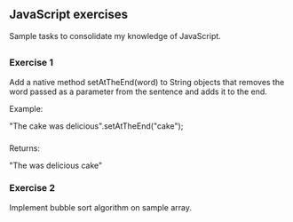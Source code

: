 ## JavaScript exercises
Sample tasks to consolidate my knowledge of JavaScript.
##
### Exercise 1
Add a native method setAtTheEnd(word) to String objects that removes the word passed as a parameter from the sentence and adds it to the end. 

Example:

"The cake was delicious".setAtTheEnd("cake");
###
Returns:

"The was delicious cake"

###
### Exercise 2
Implement bubble sort algorithm on sample array.
###

